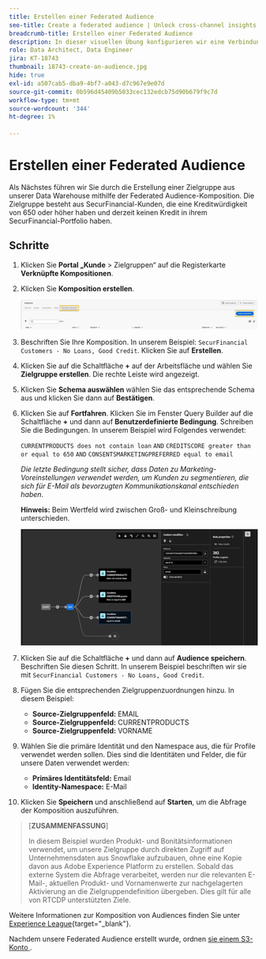 ```yaml
---
title: Erstellen einer Federated Audience
seo-title: Create a federated audience | Unlock cross-channel insights with Federated Audience Composition
breadcrumb-title: Erstellen einer Federated Audience
description: In dieser visuellen Übung konfigurieren wir eine Verbindung zwischen Adobe Experience Platform und Ihrer Unternehmens-Data Warehouse, um die Federated Audience-Komposition zu aktivieren.
role: Data Architect, Data Engineer
jira: KT-18743
thumbnail: 18743-create-an-audience.jpg
hide: true
exl-id: a507cab5-dba9-4bf7-a043-d7c967e9e07d
source-git-commit: 0b596d45409b5033cec132edcb75d90b679f9c7d
workflow-type: tm+mt
source-wordcount: '344'
ht-degree: 1%

---
```


# Erstellen einer Federated Audience

Als Nächstes führen wir Sie durch die Erstellung einer Zielgruppe aus unserer Data Warehouse mithilfe der Federated Audience-Komposition. Die Zielgruppe besteht aus SecurFinancial-Kunden, die eine Kreditwürdigkeit von 650 oder höher haben und derzeit keinen Kredit in ihrem SecurFinancial-Portfolio haben.

## Schritte

1. Klicken Sie **Portal „Kunde** > Zielgruppen“ auf die Registerkarte **Verknüpfte Kompositionen**.
2. Klicken Sie **Komposition erstellen**.

   ![create-zusammensetzung](assets/create-composition.png)

3. Beschriften Sie Ihre Komposition. In unserem Beispiel: `SecurFinancial Customers - No Loans, Good Credit`. Klicken Sie auf **Erstellen**.

4. Klicken Sie auf die Schaltfläche **+** auf der Arbeitsfläche und wählen Sie **Zielgruppe erstellen**. Die rechte Leiste wird angezeigt.

5. Klicken Sie **Schema auswählen** wählen Sie das entsprechende Schema aus und klicken Sie dann auf **Bestätigen**.

6. Klicken Sie auf **Fortfahren**. Klicken Sie im Fenster Query Builder auf die Schaltfläche **+** und dann auf **Benutzerdefinierte Bedingung**. Schreiben Sie die Bedingungen. In unserem Beispiel wird Folgendes verwendet:

   `CURRENTPRODUCTS does not contain loan`
   `AND`
   `CREDITSCORE greater than or equal to 650`
   `AND`
   `CONSENTSMARKETINGPREFERRED equal to email`

   *Die letzte Bedingung stellt sicher, dass Daten zu Marketing-Voreinstellungen verwendet werden, um Kunden zu segmentieren, die sich für E-Mail als bevorzugten Kommunikationskanal entschieden haben*.

   **Hinweis:** Beim Wertfeld wird zwischen Groß- und Kleinschreibung unterschieden.

   ![Query-Builder](assets/query-builder.png)

7. Klicken Sie auf die Schaltfläche **+** und dann auf **Audience speichern**. Beschriften Sie diesen Schritt. In unserem Beispiel beschriften wir sie mit `SecurFinancial Customers - No Loans, Good Credit`.

8. Fügen Sie die entsprechenden Zielgruppenzuordnungen hinzu. In diesem Beispiel:

   - **Source-Zielgruppenfeld:** EMAIL
   - **Source-Zielgruppenfeld:** CURRENTPRODUCTS
   - **Source-Zielgruppenfeld:** VORNAME

9. Wählen Sie die primäre Identität und den Namespace aus, die für Profile verwendet werden sollen. Dies sind die Identitäten und Felder, die für unsere Daten verwendet werden:

   - **Primäres Identitätsfeld:** Email
   - **Identity-Namespace:** E-Mail

10. Klicken Sie **Speichern** und anschließend auf **Starten**, um die Abfrage der Komposition auszuführen.

>[**ZUSAMMENFASSUNG**]
>
> In diesem Beispiel wurden Produkt- und Bonitätsinformationen verwendet, um unsere Zielgruppe durch direkten Zugriff auf Unternehmensdaten aus Snowflake aufzubauen, ohne eine Kopie davon aus Adobe Experience Platform zu erstellen. Sobald das externe System die Abfrage verarbeitet, werden nur die relevanten E-Mail-, aktuellen Produkt- und Vornamenwerte zur nachgelagerten Aktivierung an die Zielgruppendefinition übergeben. Dies gilt für alle von RTCDP unterstützten Ziele.

Weitere Informationen zur Komposition von Audiences finden Sie unter [Experience League](https://experienceleague.adobe.com/de/docs/federated-audience-composition/using/compositions/create-composition/create-composition){target="_blank"}.

Nachdem unsere Federated Audience erstellt wurde, ordnen [ sie einem S3-Konto ](map-federated-audience-to-s3.md).
